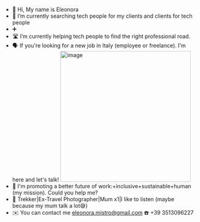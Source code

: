 - 👋 Hi, My name is Eleonora 
- 🔗 I’m currently searching tech people for my clients and clients for tech people
-    ➕ 
- 🛣️ I’m currently helping tech people to find the right professional road. 
- 🗣️ If you're looking for a new job in Italy (employee or freelance). I'm here and let's talk!
  <img width="341" alt="image" src="https://github.com/EleonoraMistro/EleonoraMistro/assets/171784445/fc6ed43b-6cb9-40b7-823b-9cb2adf022bf">
- 🚀 I'm promoting a better future of work:+inclusive+sustainable+human (my mission). Could you help me?
- 🐾 Trekker|Ex-Travel Photographer|Mum x1|I like to listen (maybe because my mum talk a lot😅)
- ✉️ You can contact me eleonora.mistro@gmail.com ☎️ +39 3513096227
<!---
EleonoraMistro/EleonoraMistro is a ✨ special ✨ repository because its `README.md` (this file) appears on your GitHub profile.
You can click the Preview link to take a look at your changes.
--->

